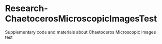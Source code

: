Research-ChaetocerosMicroscopicImagesTest
=====
Supplementary code and materials about Chaetoceros Microscopic Images test
